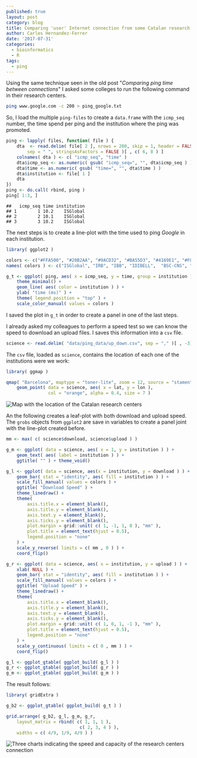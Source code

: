 ```yaml
---
published: true
layout: post
category: blog
title: Comparing 'user' Internet connection from some Catalan research centers
author: Carles Hernandez-Ferrer
date: '2017-07-31'
categories:
  - bioinformatics
  - R
tags:
  - ping
---
```


Using the same technique seen in the old post "*Comparing ping time between connections*" I asked some colleges to run the following command in their research centers.

```bash
ping www.google.com -c 200 > ping_google.txt
```

So, I load the multiple `ping-files` to create a `data.frame` with the `icmp_seq` number, the time spend per ping and the institution where the ping was promoted.

```R
ping <- lapply( files, function( file ) {
    dta  <- read.delim( file[ 2 ], nrows = 200, skip = 1, header = FALSE, 
        sep = " ", stringsAsFactors = FALSE )[ , c( 6, 8 ) ]
    colnames( dta ) <- c( "icmp_seq", "time" )
    dta$icmp_seq <- as.numeric( gsub( "icmp_seq=", "", dta$icmp_seq ) )
    dta$time <- as.numeric( gsub( "time=", "", dta$time ) )
    dta$institution <- file[ 1 ]
    dta
})
ping <- do.call( rbind, ping )
ping[ 1:3, ]
```
```
##   icmp_seq time institution
## 1        1 10.2    ISGlobal
## 2        2 10.1    ISGlobal
## 3        3 10.2    ISGlobal
```

The next steps is to create a line-plot with the time used to ping *Google* in each institution.

```R
library( ggplot2 )

colors <- c("#FFA500", "#20B2AA", "#9ACD32", "#BA55D3", "#4169E1", "#F08080")
names( colors ) <- c("ISGlobal", "IRB", "IBB", "IDIBELL",  "BSC-CNS", "VHIR")

g_t <- ggplot( ping, aes( x = icmp_seq, y = time, group = institution ) ) +
    theme_minimal() +
    geom_line( aes( color = institution ) ) +
    ylab( "time (ms)" ) +
    theme( legend.position = "top" ) +
    scale_color_manual( values = colors )
```

I saved the plot in `g_t` in order to create a panel in one of the last steps.

I already asked my colleagues to perform a speed test so we can know the speed to download an upload files. I saves this information into a `csv` file.

```R
science <- read.delim( "data/ping_data/up_down.csv", sep = "," )[ , -3]
```

The `csv` file, loaded as `science`, contains the location of each one of the institutions were we work:

```R
library( ggmap )

qmap( "Barcelona", maptype = "toner-lite", zoom = 12, source = "stamen" ) +
    geom_point( data = science, aes( x = lat, y = lon ), 
                col = "orange", alpha = 0.4, size = 7 )
```

![Map with the location of the Catalan research centers]({{baseurl}}/assets/catalan-research-centers-map.png)


An the following creates a leaf-plot with both download and upload speed. The `grobs` objects from `ggplot2` are save in variables to create a panel joint with the line-plot created before.

```R
mm <- max( c( science$download, science$upload ) )

g_m <- ggplot( data = science, aes( x = 1, y = institution ) ) +
    geom_text( aes( label = institution ) ) +
    ggtitle( "" ) + theme_void()

g_l <- ggplot( data = science, aes(x = institution, y = download ) ) +
    geom_bar( stat = "identity", aes( fill = institution ) ) +
    scale_fill_manual( values = colors ) +
    ggtitle( "Download Speed" ) +
    theme_linedraw() +
    theme(
        axis.title.x = element_blank(),
        axis.title.y = element_blank(),
        axis.text.y = element_blank(),
        axis.ticks.y = element_blank(),
        plot.margin = grid::unit( c( 1, -1, 1, 0 ), "mm" ),
        plot.title = element_text(hjust = 0.5),
        legend.position = "none"
    ) +
    scale_y_reverse( limits = c( mm , 0 ) ) +
    coord_flip()

g_r <- ggplot( data = science, aes( x = institution, y = upload ) ) +
    xlab( NULL ) +
    geom_bar( stat = "identity", aes( fill = institution ) ) +
    scale_fill_manual( values = colors ) + 
    ggtitle( "Upload Speed" ) +
    theme_linedraw() +
    theme(
        axis.title.x = element_blank(),
        axis.title.y = element_blank(),
        axis.text.y = element_blank(),
        axis.ticks.y = element_blank(),
        plot.margin = grid::unit( c( 1, 0, 1, -1 ), "mm" ),
        plot.title = element_text(hjust = 0.5),
        legend.position = "none"
    ) +
    scale_y_continuous( limits = c( 0 , mm ) ) +
    coord_flip()

g_l <- ggplot_gtable( ggplot_build( g_l ) )
g_r <- ggplot_gtable( ggplot_build( g_r ) )
g_m <- ggplot_gtable( ggplot_build( g_m ) )
```

The result follows:

```R
library( gridExtra )

g_b2 <- ggplot_gtable( ggplot_build( g_t ) )

grid.arrange( g_b2, g_l, g_m, g_r, 
    layout_matrix = rbind( c( 1, 1, 1 ),
                            c( 2, 3, 4 ) ),
    widths = c( 4/9, 1/9, 4/9 ) )
```
![Three charts indicating the speed and capacity of the research centers connection]({{baseurl}}/assets/catalan-research-centers-charts.png)
